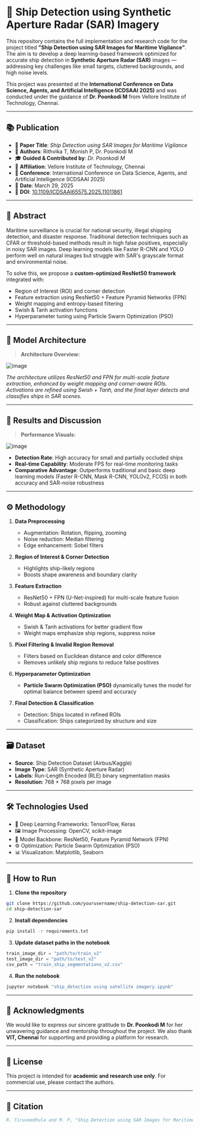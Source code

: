 # 🚢 Ship Detection using Synthetic Aperture Radar (SAR) Imagery

This repository contains the full implementation and research code for the project titled **"Ship Detection using SAR Images for Maritime Vigilance"**. The aim is to develop a deep learning-based framework optimized for accurate ship detection in **Synthetic Aperture Radar (SAR)** images — addressing key challenges like small targets, cluttered backgrounds, and high noise levels.

This project was presented at the **International Conference on Data Science, Agents, and Artificial Intelligence (ICDSAAI 2025)** and was conducted under the guidance of **Dr. Poonkodi M** from Vellore Institute of Technology, Chennai.

---

## 📚 Publication

- 📝 **Paper Title**: *Ship Detection using SAR Images for Maritime Vigilance*  
- 🧠 **Authors**: Rithvika T, Monish P, Dr. Poonkodi M  
- 🎓 **Guided & Contributed by**: *Dr. Poonkodi M*  
- 🏫 **Affiliation**: Vellore Institute of Technology, Chennai  
- 📍 **Conference**: International Conference on Data Science, Agents, and Artificial Intelligence (ICDSAAI 2025)  
- 📅 **Date**: March 29, 2025  
- 🔗 **DOI**: [10.1109/ICDSAAI65575.2025.11011861](https://doi.org/10.1109/ICDSAAI65575.2025.11011861)

---

## 🔬 Abstract

Maritime surveillance is crucial for national security, illegal shipping detection, and disaster response. Traditional detection techniques such as CFAR or threshold-based methods result in high false positives, especially in noisy SAR images. Deep learning models like Faster R-CNN and YOLO perform well on natural images but struggle with SAR's grayscale format and environmental noise.

To solve this, we propose a **custom-optimized ResNet50 framework** integrated with:
- Region of Interest (ROI) and corner detection  
- Feature extraction using ResNet50 + Feature Pyramid Networks (FPN)  
- Weight mapping and entropy-based filtering  
- Swish & Tanh activation functions  
- Hyperparameter tuning using Particle Swarm Optimization (PSO)

---

## 🧠 Model Architecture

> **Architecture Overview:**

![image](https://github.com/user-attachments/assets/32dcca1a-0fea-4d54-b4d6-160d18737897)

*The architecture utilizes ResNet50 and FPN for multi-scale feature extraction, enhanced by weight mapping and corner-aware ROIs. Activations are refined using Swish + Tanh, and the final layer detects and classifies ships in SAR scenes.*

---

## 🧪 Results and Discussion

> **Performance Visuals:**

![image](https://github.com/user-attachments/assets/5062078a-59c6-4b1e-9655-74ac6b13d984)

- **Detection Rate**: High accuracy for small and partially occluded ships  
- **Real-time Capability**: Moderate FPS for real-time monitoring tasks  
- **Comparative Advantage**: Outperforms traditional and basic deep learning models (Faster R-CNN, Mask R-CNN, YOLOv2, FCOS) in both accuracy and SAR-noise robustness

---

## ⚙️ Methodology

1. **Data Preprocessing**
   - Augmentation: Rotation, flipping, zooming  
   - Noise reduction: Median filtering  
   - Edge enhancement: Sobel filters

2. **Region of Interest & Corner Detection**
   - Highlights ship-likely regions  
   - Boosts shape awareness and boundary clarity

3. **Feature Extraction**
   - ResNet50 + FPN (U-Net-inspired) for multi-scale feature fusion  
   - Robust against cluttered backgrounds

4. **Weight Map & Activation Optimization**
   - Swish & Tanh activations for better gradient flow  
   - Weight maps emphasize ship regions, suppress noise

5. **Pixel Filtering & Invalid Region Removal**
   - Filters based on Euclidean distance and color difference  
   - Removes unlikely ship regions to reduce false positives

6. **Hyperparameter Optimization**
   - **Particle Swarm Optimization (PSO)** dynamically tunes the model for optimal balance between speed and accuracy

7. **Final Detection & Classification**
   - Detection: Ships located in refined ROIs  
   - Classification: Ships categorized by structure and size

---

## 🗃️ Dataset

- **Source**: Ship Detection Dataset (Airbus/Kaggle)  
- **Image Type**: SAR (Synthetic Aperture Radar)  
- **Labels**: Run-Length Encoded (RLE) binary segmentation masks  
- **Resolution**: 768 × 768 pixels per image

---

## 🛠️ Technologies Used

- 🧠 Deep Learning Frameworks: TensorFlow, Keras  
- 🖼️ Image Processing: OpenCV, scikit-image  
- 🧪 Model Backbone: ResNet50, Feature Pyramid Network (FPN)  
- ⚙️ Optimization: Particle Swarm Optimization (PSO)  
- 📊 Visualization: Matplotlib, Seaborn

---

## 🚀 How to Run

1. **Clone the repository**
```bash
git clone https://github.com/yourusername/ship-detection-sar.git
cd ship-detection-sar
````

2. **Install dependencies**

```bash
pip install -r requirements.txt
```

3. **Update dataset paths in the notebook**

```python
train_image_dir = "path/to/train_v2"
test_image_dir = "path/to/test_v2"
csv_path = "train_ship_segmentations_v2.csv"
```

4. **Run the notebook**

```bash
jupyter notebook "ship_detection using satellite imagery.ipynb"
```

---
## 🙏 Acknowledgments

We would like to express our sincere gratitude to **Dr. Poonkodi M** for her unwavering guidance and mentorship throughout the project. We also thank **VIT, Chennai** for supporting and providing a platform for research.

---

## 🧾 License

This project is intended for **academic and research use only**. For commercial use, please contact the authors.

---

## 🔗 Citation

```bibtex
R. Tiruveedhula and M. P, "Ship Detection using SAR Images for Maritime Vigilance," 2025 International Conference on Data Science, Agents & Artificial Intelligence (ICDSAAI), Chennai, India, 2025, pp. 1-6, doi: 10.1109/ICDSAAI65575.2025.11011861. keywords: {Surveillance;Image edge detection;Feature extraction;Real-time systems;Radar polarimetry;Security;Marine vehicles;Particle swarm optimization;Synthetic aperture radar;Synthetic aperture radar (SAR);Edge Detection;Feature Extraction Algorithm;Euclidian Distance},
```

